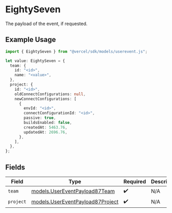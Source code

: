 # EightySeven

The payload of the event, if requested.

## Example Usage

```typescript
import { EightySeven } from "@vercel/sdk/models/userevent.js";

let value: EightySeven = {
  team: {
    id: "<id>",
    name: "<value>",
  },
  project: {
    id: "<id>",
    oldConnectConfigurations: null,
    newConnectConfigurations: [
      {
        envId: "<id>",
        connectConfigurationId: "<id>",
        passive: true,
        buildsEnabled: false,
        createdAt: 5463.76,
        updatedAt: 2696.76,
      },
    ],
  },
};
```

## Fields

| Field                                                                      | Type                                                                       | Required                                                                   | Description                                                                |
| -------------------------------------------------------------------------- | -------------------------------------------------------------------------- | -------------------------------------------------------------------------- | -------------------------------------------------------------------------- |
| `team`                                                                     | [models.UserEventPayload87Team](../models/usereventpayload87team.md)       | :heavy_check_mark:                                                         | N/A                                                                        |
| `project`                                                                  | [models.UserEventPayload87Project](../models/usereventpayload87project.md) | :heavy_check_mark:                                                         | N/A                                                                        |